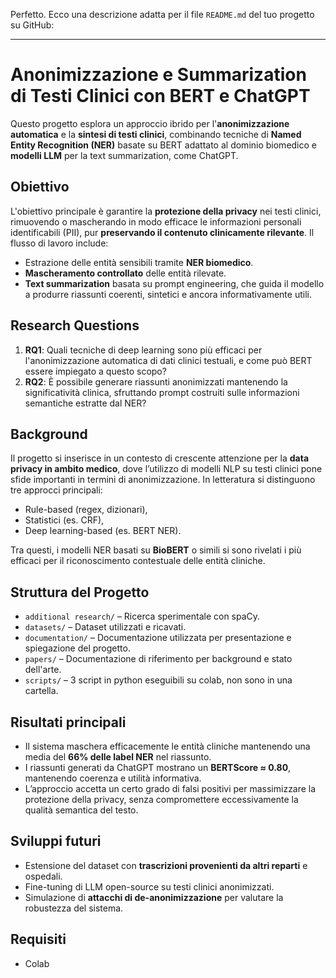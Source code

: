 Perfetto. Ecco una descrizione adatta per il file `README.md` del tuo progetto su GitHub:

---

# Anonimizzazione e Summarization di Testi Clinici con BERT e ChatGPT

Questo progetto esplora un approccio ibrido per l'**anonimizzazione automatica** e la **sintesi di testi clinici**, combinando tecniche di **Named Entity Recognition (NER)** basate su BERT adattato al dominio biomedico e **modelli LLM** per la text summarization, come ChatGPT.

## Obiettivo

L'obiettivo principale è garantire la **protezione della privacy** nei testi clinici, rimuovendo o mascherando in modo efficace le informazioni personali identificabili (PII), pur **preservando il contenuto clinicamente rilevante**. Il flusso di lavoro include:

* Estrazione delle entità sensibili tramite **NER biomedico**.
* **Mascheramento controllato** delle entità rilevate.
* **Text summarization** basata su prompt engineering, che guida il modello a produrre riassunti coerenti, sintetici e ancora informativamente utili.

## Research Questions

1. **RQ1**: Quali tecniche di deep learning sono più efficaci per l'anonimizzazione automatica di dati clinici testuali, e come può BERT essere impiegato a questo scopo?
2. **RQ2**: È possibile generare riassunti anonimizzati mantenendo la significatività clinica, sfruttando prompt costruiti sulle informazioni semantiche estratte dal NER?

## Background

Il progetto si inserisce in un contesto di crescente attenzione per la **data privacy in ambito medico**, dove l’utilizzo di modelli NLP su testi clinici pone sfide importanti in termini di anonimizzazione. In letteratura si distinguono tre approcci principali:

* Rule-based (regex, dizionari),
* Statistici (es. CRF),
* Deep learning-based (es. BERT NER).

Tra questi, i modelli NER basati su **BioBERT** o simili si sono rivelati i più efficaci per il riconoscimento contestuale delle entità cliniche.

## Struttura del Progetto

* `additional research/` – Ricerca sperimentale con spaCy.
* `datasets/` – Dataset utilizzati e ricavati.
* `documentation/` – Documentazione utilizzata per presentazione e spiegazione del progetto.
* `papers/` – Documentazione di riferimento per background e stato dell'arte.
* `scripts/` – 3 script in python eseguibili su colab, non sono in una cartella.

## Risultati principali

* Il sistema maschera efficacemente le entità cliniche mantenendo una media del **66% delle label NER** nel riassunto.
* I riassunti generati da ChatGPT mostrano un **BERTScore ≈ 0.80**, mantenendo coerenza e utilità informativa.
* L’approccio accetta un certo grado di falsi positivi per massimizzare la protezione della privacy, senza compromettere eccessivamente la qualità semantica del testo.

## Sviluppi futuri

* Estensione del dataset con **trascrizioni provenienti da altri reparti** e ospedali.
* Fine-tuning di LLM open-source su testi clinici anonimizzati.
* Simulazione di **attacchi di de-anonimizzazione** per valutare la robustezza del sistema.

## Requisiti

* Colab
